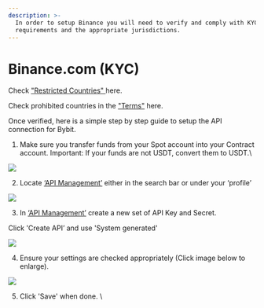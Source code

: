 ```yaml
---
description: >-
  In order to setup Binance you will need to verify and comply with KYC
  requirements and the appropriate jurisdictions.
---
```


# Binance.com (KYC)

Check [ "Restricted Countries" ](https://www.binance.com/en/legal/list-of-prohibited-countries)here.&#x20;

Check prohibited countries in the ["Terms"](https://www.binance.com/en/terms) here.&#x20;

Once verified, here is a simple step by step guide to setup the API connection for Bybit.

1. Make sure you transfer funds from your Spot account into your Contract account. Important: If your funds are not USDT, convert them to USDT.\


![](https://lh7-us.googleusercontent.com/88nS5AghIWm1humSATSLo3HmVisMa2DFa72Y6Yv8ayVtIBilwx312X-ArDYKdnaIVFtF2tQrgq85MRu3vHcoFVYZ6bBy0GQxQS4Su7wSQWrp\_eConWHzvYMTl5LvuXJ8v2j151LdCDy9timKE7E1uBk)

2. Locate [‘API Management’](https://www.binance.com/en/my/settings/api-management) either in the search bar or under your ‘profile’

![](https://lh7-us.googleusercontent.com/UcYP\_VCdDVYzsaWXXmhbrft\_B6HllSz079um-d6bLGdmzlNwdbwBoflQvLF-x6dZhNkw7RZJOKUqxD1YgJzZ2Z9NOrlKueq0LJbVXIRHrOrU2xjR6xem5WFaUaKWQyfEvCuGVh8FdS31XEzl7GsG4\_M)

3. In [‘API Management’](https://www.binance.com/en/my/settings/api-management) create a new set of API Key and Secret.

Click 'Create API’ and use 'System generated'

![](https://lh7-us.googleusercontent.com/YGYh1K3s3O7uX1LlGhFnLuwzmOiWJppTJAFbxHmKNKTyUbusbKM8o34HqPGE7Au3rIh1r2CBY3JzHGMM6qHlU6bOgyGp5RWKH5KIeV8UU9ifWrgL6LjVxfTdQAWXNUr\_v6yeunZKR7lUPuPITNfGOqg)

4. Ensure your settings are checked appropriately (Click image below to enlarge).&#x20;

![](https://lh7-us.googleusercontent.com/ljZybjxjuH2YksPmtfAvS4DY4YLlPJc4H3Ug9ITp6SLvu52NKuqZu1qYsmYKU-TR0g6oBZ1ewa1HlucHmU88JDbZgCKtkH5n912\_kRPLkSW864pGemAOJmBpVsD2aGgA5BxvGISiyYo7CLULV8fGNrA)

5. Click 'Save' when done. \


